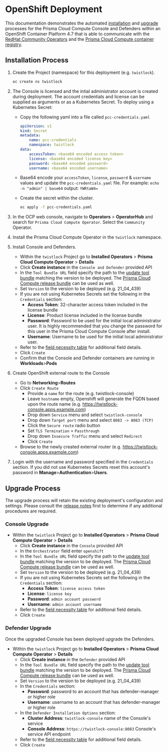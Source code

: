 # OpenShift Deployment

This documentation demonstrates the automated [installation](#installation-process) and [upgrade](#upgrade-process) processes for the Prisma Cloud Compute Console and Defenders within an OpenShift Container Platform 4.7 that is able to communicate with the [RedHat Community Operators](https://github.com/redhat-openshift-ecosystem/community-operators-prod/tree/main/operators) and the [Prisma Cloud Compute container registry](https://docs.prismacloudcompute.com/docs/compute_edition/install/twistlock_container_images.html).

## Installation Process
1. Create the Project (namespace) for this deployment (e.g. `twistlock`).
    ```bash
    oc create ns twistlock
    ```

2. The Console is licensed and the intial administrator account is created during deployment. The account credentials and license can be supplied as arguments or as a Kubernetes Secret. To deploy using a Kubernetes Secret:
    - Copy the following yaml into a file called `pcc-credentials.yaml`
    
        ```yaml
        apiVersion: v1
        kind: Secret
        metadata:
            name: pcc-credentials
            namespace: twistlock
        data:
            accessToken: <base64 encoded access token>
            license: <base64 encoded license key>
            password: <base64 encoded password>
            username: <base64 encoded username>
        ```
    
    - Base64 encode your `accessToken`, `license`, `password` & `username` values and update the `pcc-credentials.yaml` file. For example: ```echo -n "admin" | base64``` output: ```YWRtaW4=``` 
    
    - Create the secret within the cluster.
        ```bash
        oc apply -f pcc-credentials.yaml
        ```

3. In the OCP web console, navigate to **Operators** > **OperatorHub** and search for `Prisma Cloud Compute Operator`. Select the `Community` Operator.

4. Install the Prisma Cloud Compute Operator in the `twistlock` namespace.

5. Install Console and Defenders.
    - Within the `twistlock` Project go to **Installed Operators** > **Prisma Cloud Compute Operator** > **Details**
    - Click **Create instance** in the `Console and Defender` provided API
    - In the `Tool Bundle URL` field specify the path to the [update tool bundle](https://docs.prismacloudcompute.com/docs/government/isolated_upgrades/isolated_upgrades.html) matching the version to be deployed. The [Prisma Cloud Compute release bundle](https://docs.prismacloudcompute.com/docs/releases/release-information/download.html) can be used as well.  
    - Set `Version` to the version to be deployed (e.g. 21_04_439)
    - If you are not using Kubernetes Secrets set the following in the `Credentials` section: 
        - **Access Token**: 32-character access token included in the license bundle
        - **License**: Product license included in the license bundle
        - **Password**: Password to be used for the initial local administrator user. It is highly recommended that you change the password for this user in the Prisma Cloud Compute Console after install.
        - **Username**: Username to be used for the initial local administrator user.
    - Refer to the [field necessity table](resource_spec.md) for additional field details.
    - Click `Create`
    - Confirm that the Console and Defender containers are running in **Workloads**>**Pods**

6. Create OpenShift external route to the Console
    - Go to **Networking**>**Routes**
    - Click `Create Route`
        - Provide a `name` for the route (e.g. twistlock-console)
        - Leave `hostname` empty, Openshift will generate the FQDN based upon the route name (e.g. https://twistlock-console.apps.example.com)
        - Drop down `Service` menu and select `twistlock-console`
        - Drop down `Target port` menu and select `8083 -> 8083 (TCP)`
        - Click the `Secure route` radio button 
        - Set `TLS Termination` = `Passthrough`
        - Drop down `Insecure Traffic` menu and select `Redirect`
        - Click `Create`
    - Browse to the newly created external router (e.g. https://twistlock-console.apps.example.com)

7. Login with the username and password specified in the `Credentials` section. If you did not use Kubernetes Secrets reset this account's password in **Manage**>**Authentication**>**Users**.

## Upgrade Process
The upgrade process will retain the existing deployment's configuration and settings. Please consult the [release notes](https://docs.prismacloudcompute.com/docs/releases/release-information/latest.html) first to determine if any additional procedures are required.  

### Console Upgrade
- Within the `twistlock` Project go to **Installed Operators** > **Prisma Cloud Compute Operator** > **Details**
    - Click **Create instance** in the `Console` provided API
    - In the `Orchestrator` field enter `openshift`
    - In the `Tool Bundle URL` field specify the path to the [update tool bundle](https://docs.prismacloudcompute.com/docs/government/isolated_upgrades/isolated_upgrades.html) matching the version to be deployed. The [Prisma Cloud Compute release bundle](https://docs.prismacloudcompute.com/docs/releases/release-information/download.html) can be used as well.  
    - Set `Version` to the version to be deployed (e.g. 21_04_439)
    - If you are not using Kubernetes Secrets set the following in the `Credentials` section: 
        - **Access Token**: `license access token`
        - **License**: `license key`
        - **Password**: `admin account password`
        - **Username**: `admin account username`
    - Refer to the [field necessity table](resource_spec.md) for additional field details.
    - Click `Create`

### Defender Upgrade
Once the upgraded Console has been deployed upgrade the Defenders.
- Within the `twistlock` Project go to **Installed Operators** > **Prisma Cloud Compute Operator** > **Details**
    - Click **Create instance** in the `Defender` provided API
    - In the `Tool Bundle URL` field specify the path to the [update tool bundle](https://docs.prismacloudcompute.com/docs/government/isolated_upgrades/isolated_upgrades.html) matching the version to be deployed. The [Prisma Cloud Compute release bundle](https://docs.prismacloudcompute.com/docs/releases/release-information/download.html) can be used as well.   
    - Set `Version` to the version to be deployed (e.g. 21_04_439)
    - In the `Credentials` section: 
        - **Password**: password to an account that has defender-manager or higher role
        - **Username**: username to an account that has defender-manager or higher role
    - In the `Defender Installation Options` section:
        - **Cluster Address**: `twistlock-console` name of the Console's service
        - **Console Address**: `https://twistlock-console:8083` Console's service API endpoint
    - Refer to the [field necessity table](resource_spec.md) for additional field details.
    - Click `Create`

